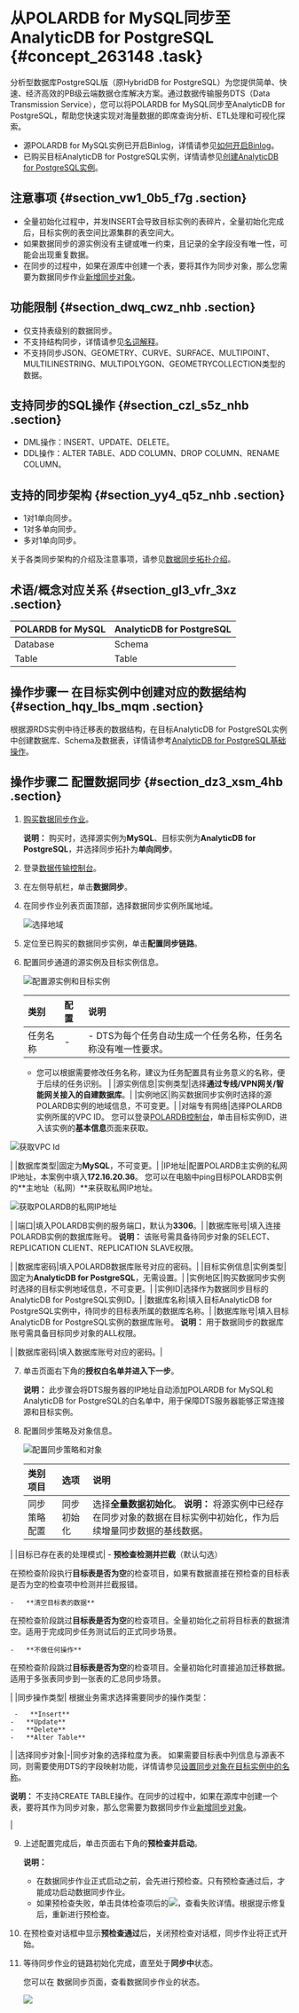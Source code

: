 # 从POLARDB for MySQL同步至AnalyticDB for PostgreSQL {#concept_263148 .task}

分析型数据库PostgreSQL版（原HybridDB for PostgreSQL）为您提供简单、快速、经济高效的PB级云端数据仓库解决方案。通过数据传输服务DTS（Data Transmission Service），您可以将POLARDB for MySQL同步至AnalyticDB for PostgreSQL，帮助您快速实现对海量数据的即席查询分析、ETL处理和可视化探索。

-   源POLARDB for MySQL实例已开启Binlog，详情请参见[如何开启Binlog](https://help.aliyun.com/document_detail/113546.html)。
-   已购买目标AnalyticDB for PostgreSQL实例，详情请参见[创建AnalyticDB for PostgreSQL实例](https://help.aliyun.com/document_detail/50200.html)。

## 注意事项 {#section_vw1_0b5_f7g .section}

-   全量初始化过程中，并发INSERT会导致目标实例的表碎片，全量初始化完成后，目标实例的表空间比源集群的表空间大。
-   如果数据同步的源实例没有主键或唯一约束，且记录的全字段没有唯一性，可能会出现重复数据。
-   在同步的过程中，如果在源库中创建一个表，要将其作为同步对象，那么您需要为数据同步作业[新增同步对象](cn.zh-CN/用户指南/实时同步/新增同步对象.md#)。

## 功能限制 {#section_dwq_cwz_nhb .section}

-   仅支持表级别的数据同步。
-   不支持结构同步，详情请参见[名词解释](../../../../cn.zh-CN/产品简介/名词解释.md#)。
-   不支持同步JSON、GEOMETRY、CURVE、SURFACE、MULTIPOINT、MULTILINESTRING、MULTIPOLYGON、GEOMETRYCOLLECTION类型的数据。

## 支持同步的SQL操作 {#section_czl_s5z_nhb .section}

-   DML操作：INSERT、UPDATE、DELETE。
-   DDL操作：ALTER TABLE、ADD COLUMN、DROP COLUMN、RENAME COLUMN。

## 支持的同步架构 {#section_yy4_q5z_nhb .section}

-   1对1单向同步。
-   1对多单向同步。
-   多对1单向同步。

关于各类同步架构的介绍及注意事项，请参见[数据同步拓扑介绍](cn.zh-CN/用户指南/实时同步/数据同步拓扑介绍.md#)。

## 术语/概念对应关系 {#section_gl3_vfr_3xz .section}

|POLARDB for MySQL|AnalyticDB for PostgreSQL|
|:----------------|:------------------------|
|Database|Schema|
|Table|Table|

## 操作步骤一 在目标实例中创建对应的数据结构 {#section_hqy_lbs_mqm .section}

根据源RDS实例中待迁移表的数据结构，在目标AnalyticDB for PostgreSQL实例中创建数据库、Schema及数据表，详情请参考[AnalyticDB for PostgreSQL基础操作](https://help.aliyun.com/document_detail/35427.html)。

## 操作步骤二 配置数据同步 {#section_dz3_xsm_4hb .section}

1.  [购买数据同步作业](../../../../cn.zh-CN/快速入门/购买流程.md#section_39h_fto_gdl)。 

    **说明：** 购买时，选择源实例为**MySQL**、目标实例为**AnalyticDB for PostgreSQL**，并选择同步拓扑为**单向同步**。

2.  登录[数据传输控制台](https://dts.console.aliyun.com/)。
3.  在左侧导航栏，单击**数据同步**。
4.  在同步作业列表页面顶部，选择数据同步实例所属地域。 

    ![选择地域](http://static-aliyun-doc.oss-cn-hangzhou.aliyuncs.com/assets/img/776198/156645110650604_zh-CN.png)

5.  定位至已购买的数据同步实例，单击**配置同步链路**。
6.  配置同步通道的源实例及目标实例信息。 

    ![配置源实例和目标实例](http://static-aliyun-doc.oss-cn-hangzhou.aliyuncs.com/assets/img/217462/156645110746871_zh-CN.png)

    |类别|配置|说明|
    |:-|:-|:-|
    |任务名称|-|     -   DTS为每个任务自动生成一个任务名称，任务名称没有唯一性要求。
    -   您可以根据需要修改任务名称，建议为任务配置具有业务意义的名称，便于后续的任务识别。
 |
    |源实例信息|实例类型|选择**通过专线/VPN网关/智能网关接入的自建数据库**。|
    |实例地区|购买数据同步实例时选择的源POLARDB实例的地域信息，不可变更。|
    |对端专有网络|选择POLARDB实例所属的VPC ID。 您可以登录[POLARDB控制台](https://polardb.console.aliyun.com/)，单击目标实例ID，进入该实例的**基本信息**页面来获取。

 ![获取VPC Id](http://static-aliyun-doc.oss-cn-hangzhou.aliyuncs.com/assets/img/1227086/156645110754382_zh-CN.png)

|
    |数据库类型|固定为**MySQL**，不可变更。|
    |IP地址|配置POLARDB主实例的私网IP地址，本案例中填入**172.16.20.36**。 您可以在电脑中ping目标POLARDB实例的**主地址（私网）**来获取私网IP地址。

 ![获取POLARDB的私网IP地址](images/54390_zh-CN.gif)

|
    |端口|填入POLARDB实例的服务端口，默认为**3306**。|
    |数据库账号|填入连接POLARDB实例的数据库账号。 **说明：** 该账号需具备待同步对象的SELECT、REPLICATION CLIENT、REPLICATION SLAVE权限。

 |
    |数据库密码|填入POLARDB数据库账号对应的密码。|
    |目标实例信息|实例类型|固定为**AnalyticDB for PostgreSQL**，无需设置。|
    |实例地区|购买数据同步实例时选择的目标实例地域信息，不可变更。|
    |实例ID|选择作为数据同步目标的AnalyticDB for PostgreSQL实例ID。|
    |数据库名称|填入目标AnalyticDB for PostgreSQL实例中，待同步的目标表所属的数据库名称。|
    |数据库账号|填入目标AnalyticDB for PostgreSQL实例的数据库账号。 **说明：** 用于数据同步的数据库账号需具备目标同步对象的ALL权限。

 |
    |数据库密码|填入数据库账号对应的密码。|

7.  单击页面右下角的**授权白名单并进入下一步**。 

    **说明：** 此步骤会将DTS服务器的IP地址自动添加POLARDB for MySQL和AnalyticDB for PostgreSQL的白名单中，用于保障DTS服务器能够正常连接源和目标实例。

8.  配置同步策略及对象信息。 

    ![配置同步策略和对象](http://static-aliyun-doc.oss-cn-hangzhou.aliyuncs.com/assets/img/217462/156645110746872_zh-CN.png)

    |类别项目|选项|说明|
    |:---|:-|:-|
    |同步策略配置|同步初始化|选择**全量数据初始化**。 **说明：** 将源实例中已经存在同步对象的数据在目标实例中初始化，作为后续增量同步数据的基线数据。

 |
    |目标已存在表的处理模式|     -   **预检查检测并拦截**（默认勾选）

在预检查阶段执行**目标表是否为空**的检查项目，如果有数据直接在预检查的目标表是否为空的检查项中检测并拦截报错。

    -   **清空目标表的数据** 

在预检查阶段跳过**目标表是否为空**的检查项目。全量初始化之前将目标表的数据清空。适用于完成同步任务测试后的正式同步场景。

    -   **不做任何操作** 

在预检查阶段跳过**目标表是否为空**的检查项目。全量初始化时直接追加迁移数据。适用于多张表同步到一张表的汇总同步场景。

 |
    |同步操作类型| 根据业务需求选择需要同步的操作类型：

     -   **Insert**
    -   **Update**
    -   **Delete**
    -   **Alter Table**
 |
    |选择同步对象|-|同步对象的选择粒度为表。 如果需要目标表中列信息与源表不同，则需要使用DTS的字段映射功能，详情请参见[设置同步对象在目标实例中的名称](cn.zh-CN/用户指南/实时同步/设置同步对象在目标实例中的名称.md#)。

 **说明：** 不支持CREATE TABLE操作。在同步的过程中，如果在源库中创建一个表，要将其作为同步对象，那么您需要为数据同步作业[新增同步对象](cn.zh-CN/用户指南/实时同步/新增同步对象.md#)。

 |

9.  上述配置完成后，单击页面右下角的**预检查并启动**。 

    **说明：** 

    -   在数据同步作业正式启动之前，会先进行预检查。只有预检查通过后，才能成功启动数据同步作业。
    -   如果预检查失败，单击具体检查项后的![](http://static-aliyun-doc.oss-cn-hangzhou.aliyuncs.com/assets/img/17095/156645110747468_zh-CN.png)，查看失败详情。根据提示修复后，重新进行预检查。
10. 在预检查对话框中显示**预检查通过**后，关闭预检查对话框，同步作业将正式开始。
11. 等待同步作业的链路初始化完成，直至处于**同步中**状态。 

    您可以在 数据同步页面，查看数据同步作业的状态。

    ![](http://static-aliyun-doc.oss-cn-hangzhou.aliyuncs.com/assets/img/17125/156645110741059_zh-CN.png)


